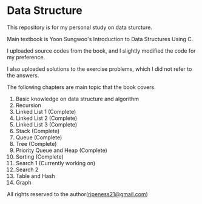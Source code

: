 # Data Structure

This repository is for my personal study on data sturcture.

Main textbook is Yoon Sungwoo's Introduction to Data Structures Using C.

I uploaded source codes from the book, and I slightly modified the code for my preference.

I also uploaded solutions to the exercise problems, which I did not refer to the answers.

The following chapters are main topic that the book covers.

1. Basic knowledge on data structure and algorithm
2. Recursion
3. Linked List 1 (Complete)
4. Linked List 2 (Complete)
5. Linked List 3 (Complete)
6. Stack (Complete)
7. Queue (Complete)
8. Tree (Complete)
9. Priority Queue and Heap (Complete)
10. Sorting (Complete)
11. Search 1 (Currently working on)
12. Search 2
13. Table and Hash
14. Graph

All rights reserved to the author(ripeness21@gmail.com)
